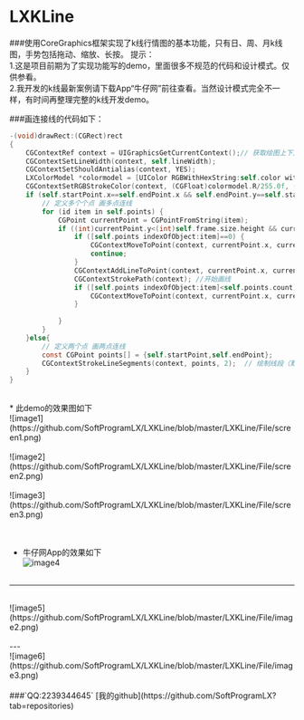 # LXKLine
###使用CoreGraphics框架实现了k线行情图的基本功能，只有日、周、月k线图，手势包括拖动、缩放、长按。
提示：<br>1.这是项目前期为了实现功能写的demo，里面很多不规范的代码和设计模式。仅供参看。<br>
2.我开发的k线最新案例请下载App“牛仔网”前往查看。当然设计模式完全不一样，有时间再整理完整的k线开发demo。<br>

###画连接线的代码如下：<br>

```objective-c
-(void)drawRect:(CGRect)rect
{
    CGContextRef context = UIGraphicsGetCurrentContext();// 获取绘图上下文
    CGContextSetLineWidth(context, self.lineWidth);
    CGContextSetShouldAntialias(context, YES);
    LXColorModel *colormodel = [UIColor RGBWithHexString:self.color withAlpha:self.alpha]; // 设置颜色
    CGContextSetRGBStrokeColor(context, (CGFloat)colormodel.R/255.0f, (CGFloat)colormodel.G/255.0f, (CGFloat)colormodel.B/255.0f, self.alpha);
    if (self.startPoint.x==self.endPoint.x && self.endPoint.y==self.startPoint.y) {
        // 定义多个个点 画多点连线
        for (id item in self.points) {
            CGPoint currentPoint = CGPointFromString(item);
            if ((int)currentPoint.y<(int)self.frame.size.height && currentPoint.y>0) {
                if ([self.points indexOfObject:item]==0) {
                    CGContextMoveToPoint(context, currentPoint.x, currentPoint.y);
                    continue;
                }
                CGContextAddLineToPoint(context, currentPoint.x, currentPoint.y);
                CGContextStrokePath(context); //开始画线
                if ([self.points indexOfObject:item]<self.points.count) {
                    CGContextMoveToPoint(context, currentPoint.x, currentPoint.y);
                }
                
            }
        }
    }else{
        // 定义两个点 画两点连线
        const CGPoint points[] = {self.startPoint,self.endPoint};
        CGContextStrokeLineSegments(context, points, 2);  // 绘制线段（默认不绘制端点）
    }
}
```

<br>
* 此demo的效果图如下<br>
![image1](https://github.com/SoftProgramLX/LXKLine/blob/master/LXKLine/File/screen1.png)<br><br>
![image2](https://github.com/SoftProgramLX/LXKLine/blob/master/LXKLine/File/screen2.png)<br><br>
![image3](https://github.com/SoftProgramLX/LXKLine/blob/master/LXKLine/File/screen3.png)<br><br>
<br>

* 牛仔网App的效果如下<br>
![image4](https://github.com/SoftProgramLX/LXKLine/blob/master/LXKLine/File/image1.png)<br><br>
---
<br>
![image5](https://github.com/SoftProgramLX/LXKLine/blob/master/LXKLine/File/image2.png)<br><br>
---
<br>
![image6](https://github.com/SoftProgramLX/LXKLine/blob/master/LXKLine/File/image3.png)<br>

<br>
###`QQ:2239344645`    [我的github](https://github.com/SoftProgramLX?tab=repositories)
